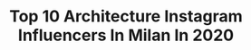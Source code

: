 ---
title: Top 10 Architecture Instagram Influencers In Milan In 2020
description: >-
  Find top architecture Instagram influencers in Milan in 2020. Most popular hashtags: #milano #igersitalia #milan #architecture.
platform: Instagram
profiles:
  - username: "filippofiora"
    fullname: >-
      Filippo Fiora
    location: "Italy"
    followers: 161056
    engagement: 152
    commentsToLikes: 0.014893
    id: ck5c4mhg51nhk0i11y2brmhsx
    verified: true
    hashtags: "#camouflagechallenge, #domp, #home, #iosonomilano"
  - username: "carlo_stanga"
    fullname: >-
      Carlo Stanga Illustrator
    location: "Italy"
    followers: 45145
    engagement: 357
    commentsToLikes: 0.029335
    id: ck0uba49be6y00i19e6pswk9y
    verified: false
    hashtags: "#delivery, #quarantena, #happynewyear, #cityillustrations"
  - username: "daydreamer_vibes"
    fullname: >-
      Chiara Bodini
    location: "Italy"
    followers: 16936
    engagement: 257
    commentsToLikes: 0.096817
    id: ck5q9ra3tckwb0i115g9qjjos
    verified: false
    hashtags: "#vinbrul, #igersverona, #shoes, #loveisindetails"
  - username: "marcoliuc"
    fullname: >-
      MARCO LUCIGNANO
    location: "Italy"
    followers: 18015
    engagement: 487
    commentsToLikes: 0.058598
    id: ck5q06bq74gs50i11mvcvihpd
    verified: false
    hashtags: "#igersnapoli, #italy, #milanotoday, #igersitalia"
  - username: "ilsiciliano_"
    fullname: >-
      Vito ™
    location: "Italy"
    followers: 23476
    engagement: 258
    commentsToLikes: 0.187985
    id: ck5zntayhp43y0i14ag33hbjk
    verified: false
    hashtags: "#volgomilano, #master, #borghipiubelli, #siciliaphotos"
  - username: "jimmy.spagnesi"
    fullname: >-
      Gianmarco Spagnesi
    location: "Italy"
    followers: 7587
    engagement: 689
    commentsToLikes: 0.008197
    id: ck6u5x1jcc8ws0j71xre41ie1
    verified: false
    hashtags: "#choco, #neverstopexploring, #record, #workout"
  - username: "milanstagramcom"
    fullname: >-
      Massimiliano Donghi
    location: "Italy"
    followers: 22928
    engagement: 589
    commentsToLikes: 0.028470
    id: ck0vv45c1ngm80i195vkiwio0
    verified: false
    hashtags: "#tigullio, #citylife, #maaprolarchiviofoto, #bibliotecadeglialberi"
  - username: "luucapaagani"
    fullname: >-
      Luca Pagani
    location: "Italy"
    followers: 20426
    engagement: 752
    commentsToLikes: 0.003269
    id: ck5zpzesdtn2n0i14xvqii15i
    verified: false
    hashtags: "#gclub, #piazzadeisignori, #mariobiondi, #christmastime"
  - username: "ranhelwa"
    fullname: >-
      FASHION┇BEAUTY┇DAILY LIFE
    location: "Italy"
    followers: 28966
    engagement: 126
    commentsToLikes: 0.031571
    id: ck0vwu37mvlsw0i19ri3534wp
    verified: false
    hashtags: "#quarantine, #igersitalia, #iorestoacasa, #architecture"
  - username: "gitan.amb"
    fullname: >-
      Ambra G.
    location: "Italy"
    followers: 5334
    engagement: 1286
    commentsToLikes: 0.028415
    id: ck8t16o25ulus0j78hn3ni5mx
    verified: false
    hashtags: "#andalusia, #gitana, #bluepearl, #mamaafrica"
---